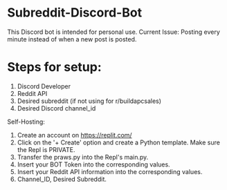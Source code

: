 # Subreddit-Discord-Bot
This Discord bot is intended for personal use.
Current Issue: Posting every minute instead of when a new post is posted.

# Steps for setup:
1. Discord Developer
2. Reddit API
3. Desired subreddit (if not using for r/buildapcsales)
4. Desired Discord channel_id

Self-Hosting:
1. Create an account on https://replit.com/
2. Click on the '+ Create' option and create a Python template. Make sure the Repl is PRIVATE.
3. Transfer the praws.py into the Repl's main.py.
4. Insert your BOT Token into the corresponding values.
5. Insert your Reddit API information into the corresponding values.
6. Channel_ID, Desired Subreddit.
